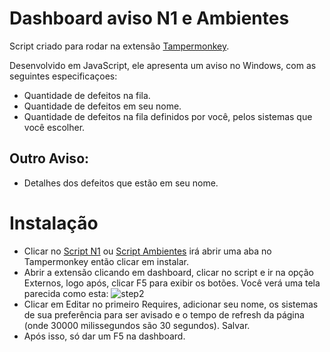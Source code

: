 # Dashboard aviso N1 e Ambientes

Script criado para rodar na extensão [Tampermonkey](https://chrome.google.com/webstore/detail/tampermonkey/dhdgffkkebhmkfjojejmpbldmpobfkfo?hl=pt-BR).



Desenvolvido em JavaScript, ele apresenta um aviso no Windows, com as seguintes especificaçoes: 

+ Quantidade de defeitos na fila.
+ Quantidade de defeitos em seu nome.
+ Quantidade de defeitos na fila definidos por você, pelos sistemas que você escolher.
## Outro Aviso:
+ Detalhes dos defeitos que estão em seu nome. 


# Instalação

- Clicar no [Script N1](https://raw.githubusercontent.com/correamth/dashaviso/master/dashavison1.user.js) ou [Script Ambientes](https://raw.githubusercontent.com/correamth/dashaviso/master/dashavisoambientes.user.js) irá abrir uma aba no Tampermonkey então clicar em instalar.
- Abrir a extensão clicando em dashboard, clicar no script e ir na opção Externos, logo após, clicar F5 para exibir os botões. Você verá uma tela parecida como esta:
![step2](https://raw.githubusercontent.com/correamth/dashaviso/master/img.png)
- Clicar em Editar no primeiro Requires, adicionar seu nome, os sistemas de sua preferência para ser avisado e o tempo de refresh da página (onde 30000 milissegundos são 30 segundos). Salvar.
- Após isso, só dar um F5 na dashboard. 


